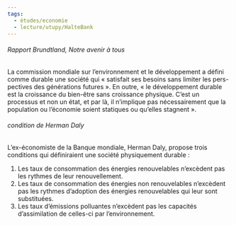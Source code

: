 ```yaml
---
tags:
  - études/economie
  - lecture/utupy/HalteBank
---
```

###### Rapport Brundtland, Notre avenir à tous
La commission mondiale sur l’environnement et le développement a défini comme durable une société qui « satisfait ses besoins sans limiter les pers- pectives des générations futures ». En outre, « le développement durable est la croissance du bien-être sans croissance physique. C’est un processus et non un état, et par là, il n’implique pas nécessairement que la population ou l’économie soient statiques ou qu’elles stagnent ». 


###### condition de Herman Daly
L’ex-économiste de la Banque mondiale, Herman Daly, propose trois conditions qui définiraient une société physiquement durable : 
1. Les taux de consommation des énergies renouvelables n’excèdent pas les rythmes de leur renouvellement. 
2. Les taux de consommation des énergies non renouvelables n’excèdent pas les rythmes d’adoption des énergies renouvelables qui leur sont substituées. 
3. Les taux d’émissions polluantes n’excèdent pas les capacités d’assimilation de celles-ci par l’environnement.